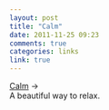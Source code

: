 ```yaml
---
layout: post
title: "Calm"
date: 2011-11-25 09:23
comments: true
categories: links
link: true
---
```

[Calm](http://calm.com/ "Calm") &rarr;  
A beautiful way to relax.
